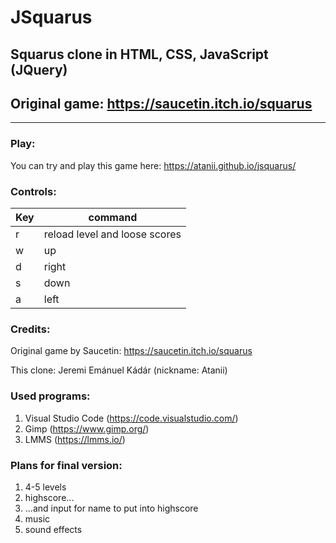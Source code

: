# JSquarus

## Squarus clone in HTML, CSS, JavaScript (JQuery)

## Original game: https://saucetin.itch.io/squarus

------

### Play:

You can try and play this game here: https://atanii.github.io/jsquarus/

### Controls:

| Key  | command                       |
| ---- | ----------------------------- |
| r    | reload level and loose scores |
| w    | up                            |
| d    | right                         |
| s    | down                          |
| a    | left                          |

### Credits:

Original game by Saucetin: https://saucetin.itch.io/squarus

This clone: Jeremi Emánuel Kádár (nickname: Atanii)

### Used programs:

1. Visual Studio Code (https://code.visualstudio.com/)
2. Gimp (https://www.gimp.org/)
3. LMMS (https://lmms.io/)

### Plans for final version:

1. 4-5 levels
2. highscore...
3. ...and input for name to put into highscore
4. music
5. sound effects
